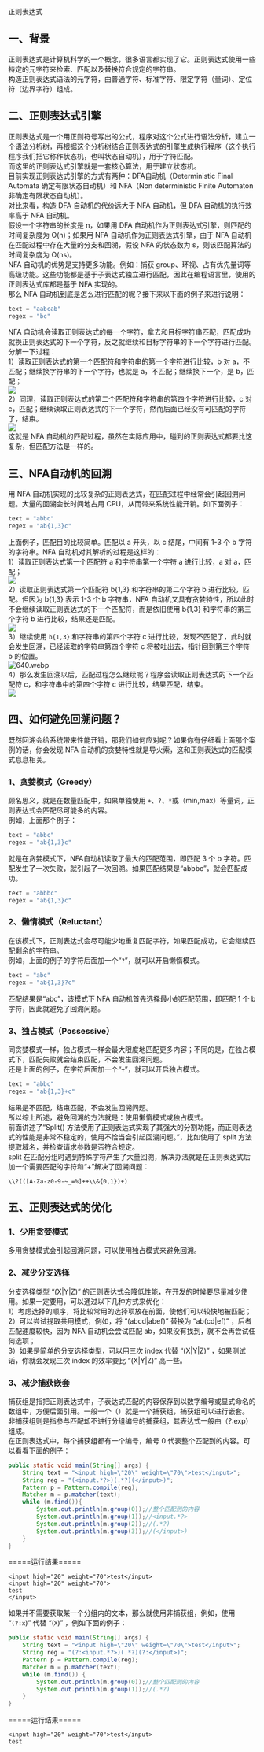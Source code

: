 正则表达式
<a name="jFtXz"></a>
## 一、背景
正则表达式是计算机科学的一个概念，很多语言都实现了它。正则表达式使用一些特定的元字符来检索、匹配以及替换符合规定的字符串。<br />构造正则表达式语法的元字符，由普通字符、标准字符、限定字符（量词）、定位符（边界字符）组成。
<a name="hZVz2"></a>
## 二、正则表达式引擎
正则表达式是一个用正则符号写出的公式，程序对这个公式进行语法分析，建立一个语法分析树，再根据这个分析树结合正则表达式的引擎生成执行程序（这个执行程序我们把它称作状态机，也叫状态自动机），用于字符匹配。<br />而这里的正则表达式引擎就是一套核心算法，用于建立状态机。<br />目前实现正则表达式引擎的方式有两种：DFA自动机（Deterministic Final Automata 确定有限状态自动机）和 NFA（Non deterministic Finite Automaton 非确定有限状态自动机）。<br />对比来看，构造 DFA 自动机的代价远大于 NFA 自动机，但 DFA 自动机的执行效率高于 NFA 自动机。<br />假设一个字符串的长度是 n，如果用 DFA 自动机作为正则表达式引擎，则匹配的时间复杂度为 O(n)；如果用 NFA 自动机作为正则表达式引擎，由于 NFA 自动机在匹配过程中存在大量的分支和回溯，假设 NFA 的状态数为 s，则该匹配算法的时间复杂度为 O(ns)。<br />NFA 自动机的优势是支持更多功能。例如：捕获 group、环视、占有优先量词等高级功能。这些功能都是基于子表达式独立进行匹配，因此在编程语言里，使用的正则表达式库都是基于 NFA 实现的。<br />那么 NFA 自动机到底是怎么进行匹配的呢？接下来以下面的例子来进行说明：
```java
text = "aabcab"
regex = "bc"
```
NFA 自动机会读取正则表达式的每一个字符，拿去和目标字符串匹配，匹配成功就换正则表达式的下一个字符，反之就继续和目标字符串的下一个字符进行匹配。<br />分解一下过程：<br />1）读取正则表达式的第一个匹配符和字符串的第一个字符进行比较，b 对 a，不匹配；继续换字符串的下一个字符，也就是 a，不匹配；继续换下一个，是 b，匹配；<br />![](https://cdn.nlark.com/yuque/0/2021/webp/396745/1618305551463-368674e4-e5ca-40da-839a-3514cf1e9c83.webp#height=712&id=e9YeF&originHeight=712&originWidth=426&originalType=binary&ratio=1&rotation=0&showTitle=false&size=0&status=done&style=shadow&title=&width=426)<br />2）同理，读取正则表达式的第二个匹配符和字符串的第四个字符进行比较，c 对 c，匹配；继续读取正则表达式的下一个字符，然而后面已经没有可匹配的字符了，结束。<br />![](https://cdn.nlark.com/yuque/0/2021/webp/396745/1618305551496-a2af7653-a9db-4f08-b9f1-f8a3fb8cc31b.webp#height=277&id=SQgC9&originHeight=277&originWidth=426&originalType=binary&ratio=1&rotation=0&showTitle=false&size=0&status=done&style=shadow&title=&width=426)<br />这就是 NFA 自动机的匹配过程，虽然在实际应用中，碰到的正则表达式都要比这复杂，但匹配方法是一样的。
<a name="fHZZc"></a>
## 三、NFA自动机的回溯
用 NFA 自动机实现的比较复杂的正则表达式，在匹配过程中经常会引起回溯问题。大量的回溯会长时间地占用 CPU，从而带来系统性能开销。如下面例子：
```java
text = "abbc"
regex = "ab{1,3}c"
```
上面例子，匹配目的比较简单。匹配以 a 开头，以 c 结尾，中间有 1-3 个 b 字符的字符串。NFA 自动机对其解析的过程是这样的：<br />1）读取正则表达式第一个匹配符 a 和字符串第一个字符 a 进行比较，a 对 a，匹配；<br />![](https://cdn.nlark.com/yuque/0/2021/webp/396745/1618305551526-69c9ebc2-90c3-4d3e-b05e-7e9e7f0c1a5f.webp#height=261&id=vSoKv&originHeight=261&originWidth=396&originalType=binary&ratio=1&rotation=0&showTitle=false&size=0&status=done&style=shadow&title=&width=396)<br />2）读取正则表达式第一个匹配符 b{1,3} 和字符串的第二个字符 b 进行比较，匹配。但因为 b{1,3} 表示 1-3 个 b 字符串，NFA 自动机又具有贪婪特性，所以此时不会继续读取正则表达式的下一个匹配符，而是依旧使用 b{1,3} 和字符串的第三个字符 b 进行比较，结果还是匹配。<br />![](https://cdn.nlark.com/yuque/0/2021/png/396745/1618305551475-d35bcb80-f2c8-4578-a494-48ae114a93f7.png#height=484&id=MbT4d&originHeight=484&originWidth=396&originalType=binary&ratio=1&rotation=0&showTitle=false&size=0&status=done&style=shadow&title=&width=396)<br />3）继续使用 `b{1,3}` 和字符串的第四个字符 c 进行比较，发现不匹配了，此时就会发生回溯，已经读取的字符串第四个字符 c 将被吐出去，指针回到第三个字符 b 的位置。<br />![640.webp](https://cdn.nlark.com/yuque/0/2021/webp/396745/1618305611429-289d9965-4c5c-4be5-b23e-e1afba39fae2.webp#height=283&id=UuEz1&originHeight=283&originWidth=396&originalType=binary&ratio=1&rotation=0&showTitle=false&size=2826&status=done&style=shadow&title=&width=396)<br />4）那么发生回溯以后，匹配过程怎么继续呢？程序会读取正则表达式的下一个匹配符 c，和字符串中的第四个字符 c 进行比较，结果匹配，结束。<br />![](https://cdn.nlark.com/yuque/0/2021/webp/396745/1618305551879-ce3e0131-c854-4bc2-8d78-784d127cecd7.webp#height=283&id=CzQwX&originHeight=283&originWidth=396&originalType=binary&ratio=1&rotation=0&showTitle=false&size=0&status=done&style=shadow&title=&width=396)
<a name="jPLrO"></a>
## 四、如何避免回溯问题？
既然回溯会给系统带来性能开销，那我们如何应对呢？如果你有仔细看上面那个案例的话，你会发现 NFA 自动机的贪婪特性就是导火索，这和正则表达式的匹配模式息息相关。
<a name="CMMcs"></a>
### 1、贪婪模式（Greedy）
顾名思义，就是在数量匹配中，如果单独使用 `+`、`?`、`*`或（min,max）等量词，正则表达式会匹配尽可能多的内容。<br />例如，上面那个例子：
```java
text = "abbc"
regex = "ab{1,3}c"
```
就是在贪婪模式下，NFA自动机读取了最大的匹配范围，即匹配 3 个 b 字符。匹配发生了一次失败，就引起了一次回溯。如果匹配结果是“abbbc”，就会匹配成功。
```java
text = "abbbc"
regex = "ab{1,3}c"
```
<a name="xrrRs"></a>
### 2、懒惰模式（Reluctant）
在该模式下，正则表达式会尽可能少地重复匹配字符，如果匹配成功，它会继续匹配剩余的字符串。<br />例如，上面的例子的字符后面加一个“`?`”，就可以开启懒惰模式。
```java
text = "abc"
regex = "ab{1,3}?c"
```
匹配结果是“abc”，该模式下 NFA 自动机首先选择最小的匹配范围，即匹配 1 个 b 字符，因此就避免了回溯问题。
<a name="syZ5m"></a>
### 3、独占模式（Possessive）
同贪婪模式一样，独占模式一样会最大限度地匹配更多内容；不同的是，在独占模式下，匹配失败就会结束匹配，不会发生回溯问题。<br />还是上面的例子，在字符后面加一个“`+`”，就可以开启独占模式。
```java
text = "abbc"
regex = "ab{1,3}+c"
```
结果是不匹配，结束匹配，不会发生回溯问题。<br />所以综上所述，避免回溯的方法就是：使用懒惰模式或独占模式。<br />前面讲述了“Split() 方法使用了正则表达式实现了其强大的分割功能，而正则表达式的性能是非常不稳定的，使用不恰当会引起回溯问题。”，比如使用了 split 方法提取域名，并检查请求参数是否符合规定。<br />split 在匹配分组时遇到特殊字符产生了大量回溯，解决办法就是在正则表达式后加一个需要匹配的字符和“+”解决了回溯问题：
```
\\?(([A-Za-z0-9-~_=%]++\\&{0,1})+)
```
<a name="N6gdw"></a>
## 五、正则表达式的优化
<a name="UT3As"></a>
### 1、少用贪婪模式
多用贪婪模式会引起回溯问题，可以使用独占模式来避免回溯。
<a name="n1sFJ"></a>
### 2、减少分支选择
分支选择类型 “(X|Y|Z)” 的正则表达式会降低性能，在开发的时候要尽量减少使用。如果一定要用，可以通过以下几种方式来优化：<br />1）考虑选择的顺序，将比较常用的选择项放在前面，使他们可以较快地被匹配；<br />2）可以尝试提取共用模式，例如，将 “(abcd|abef)” 替换为 “ab(cd|ef)” ，后者匹配速度较快，因为 NFA 自动机会尝试匹配 ab，如果没有找到，就不会再尝试任何选项；<br />3）如果是简单的分支选择类型，可以用三次 index 代替 “(X|Y|Z)” ，如果测试话，你就会发现三次 index 的效率要比 “(X|Y|Z)” 高一些。
<a name="munEx"></a>
### 3、减少捕获嵌套
捕获组是指把正则表达式中，子表达式匹配的内容保存到以数字编号或显式命名的数组中，方便后面引用。一般一个（）就是一个捕获组，捕获组可以进行嵌套。<br />非捕获组则是指参与匹配却不进行分组编号的捕获组，其表达式一般由（?:exp）组成。<br />在正则表达式中，每个捕获组都有一个编号，编号 0 代表整个匹配到的内容。可以看看下面的例子：
```java
public static void main(String[] args) {
    String text = "<input high=\"20\" weight=\"70\">test</input>";
    String reg = "(<input.*?>)(.*?)(</input>)";
    Pattern p = Pattern.compile(reg);
    Matcher m = p.matcher(text);
    while (m.find()){
        System.out.println(m.group(0));//整个匹配到的内容
        System.out.println(m.group(1));//<input.*?>
        System.out.println(m.group(2));//(.*?)
        System.out.println(m.group(3));//(</input>)
    }
}
```
=====运行结果=====
```
<input high="20" weight="70">test</input>
<input high="20" weight="70">
test
</input>
```
如果并不需要获取某一个分组内的文本，那么就使用非捕获组，例如，使用 “`(?:x`)” 代替 “(`X`)” ，例如下面的例子：
```java
public static void main(String[] args) {
    String text = "<input high=\"20\" weight=\"70\">test</input>";
    String reg = "(?:<input.*?>)(.*?)(?:</input>)";
    Pattern p = Pattern.compile(reg);
    Matcher m = p.matcher(text);
    while (m.find()) {
        System.out.println(m.group(0));//整个匹配到的内容
        System.out.println(m.group(1));//(.*?)
    }
}
```
=====运行结果=====
```
<input high="20" weight="70">test</input>
test
```
